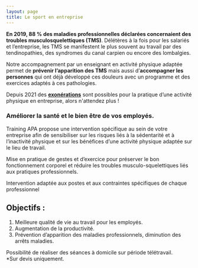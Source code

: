 ```yaml
---
layout: page
title: Le sport en entreprise
---
```


**En 2019, 88 % des maladies professionnelles déclarées concernaient des troubles musculosquelettiques (TMS)**. Délétères à la fois pour les salariés et l’entreprise, les TMS se manifestent le plus souvent au travail par des tendinopathies, des syndromes du canal carpien ou encore des lombalgies.  

Notre accompagnement par un enseignant en activité physique adaptée permet de **prévenir l’apparition des TMS** mais aussi d’**accompagner les personnes** qui ont déjà développé ces douleurs avec un programme et des exercices adaptés à ces pathologies.  

Depuis 2021 des <u><b>exonérations</b></u> sont possibles pour la pratique d’une activité physique en entreprise, alors n'attendez plus !


### Améliorer la santé et le bien être de vos employés.  

Training APA propose une intervention spécifique au sein de votre entreprise afin de sensibiliser sur les risques liés à la sédentarité et à l’inactivité physique et sur les bénéfices d’une activité physique adaptée sur le lieu de travail.  

Mise en pratique de gestes et d’exercice pour préserver le bon fonctionnement corporel et réduire les troubles musculo-squelettiques liés aux pratiques professionnels.  

Intervention adaptée aux postes et aux contraintes spécifiques de chaque professionnel 


## Objectifs :
1. Meilleure qualité de vie au travail pour les employés.  
2. Augmentation de la productivité.  
3. Prévention d’apparition des maladies professionnels, diminution des arrêts maladies.

Possibilité de réaliser des séances à domicile sur période télétravail.  
*Sur devis uniquement.  

